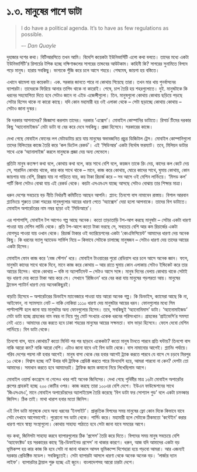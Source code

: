 # ১.৩. মানুষের পাশে ডাটা

> I do have a political agenda. It’s to have as few regulations as possible.
>
> _–- Dan Quayle_

দুহাজার দশের কথা। বিটিআরসিতে তখন আমি। বিদেশি কয়েকটা ইউনিভার্সিটি এলো কথা বলতে। তাদের মধ্যে একটা ইউনিভার্সিটি'র রিসার্চের টপিক হচ্ছে দক্ষিণাঞ্চলের সাগরের তান্ডবের আউটকাম। কাহিনী কি? সাগরের সুনামিতে বিপদে পড়ে মানুষ। হারায় সবকিছু। ভাগ্যকে পুঁজি করে চলে আসে শহরে। শেষমেষ, জায়গা হয় বস্তিতে।

এখানে ঝামেলা হয় কয়েকটা। এক. সরকার জানতে পারে না কোথায় গিয়েছে তারা। তখন মার খায় পুনর্বাসনের ব্যাপারটা। তাদেরকে ফিরিয়ে আনার তাগিদ থাকে না কারোই। শেষে, চাপ তৈরি হয় শহরগুলোতে। দুই. মানুষটাকে কি ধরনের সহযোগিতা দিতে হবে সেটাও জানে না এইড এজেন্সীগুলো। তিন. মানুষগুলো কোথায় কোথায় ছড়িয়ে পড়ছে সেটার হিসেব থাকে না কারো কাছে। যদি কোন মহামারী হয় ওই এলাকা থেকে – সেটা ছড়াচ্ছে কোথায় কোথায় – সেটাও জানা দুস্কর।

কি দরকার আপনাদের? জিজ্ঞাসা করলাম তাদের। দরকার ‘এক্সেস’। মোবাইল কোম্পানির ডাটাতে। রিসার্চ টিমের দরকার কিছু ‘অ্যানোমাইজড’ মেটা ডাটা যা বের করে দেবে সবকিছু। প্রজ্ঞা হিসেবে। সরকারের কাজে।

দেখা গেছে মোবাইল ফোনের লগ মেটাডাটায় রয়ে যায় মানুষের স্বভাবজনিত প্রচুর ডিজিটাল ট্রেস। মোবাইল কোম্পানিগুলো তাদের বিলিংয়ের কাজে তৈরি করে ‘কল ডিটেল রেকর্ড’। এই ‘সিডিআর’ একটা নির্দোষ ফরম্যাট। তবে, মিলিয়ন ডাটার সাথে একে ‘অ্যানালাইজ’ করলে মানুষকে প্রজ্ঞা দেয় অন্য লেভেলে।

প্রতিটা মানুষ কতক্ষণ কথা বলে, কোথায় কথা বলে, কার সাথে বেশি বলে, কয়জন তাকে রিং দেয়, কাদের কল কেটে দেয় সে, সারাদিন কোথায় থাকে, কার কার সাথে থাকে – মানে, কাজ করে কোথায়, ঘোরে কাদের সাথে, ঘুমায় কোথায়, কোন জায়গায় যায় বেশি, রিক্সায় যায় না গাড়িতে যায়, কয় টাকা রিচার্জ করে – সব আসে ওই মেশিন লার্নিংয়ে। ‘মিসড কল’ পার্টি কিনা সেটাও বোঝা যায় এই রেকর্ড থেকে। কয়টা এসএমএস যাচ্ছে আসছে সেটাও বোঝায় তার শিক্ষার মাত্রা।

ধরুন দেশের সবচেয়ে বড় নীতি নির্ধারণী কমিটিতে আছেন আপনি। প্ল্যান: তিনশো বাস নামাবেন রাস্তায়। বিশাল আরবান প্ল্যানিংয়ে শুরুতে ঢাকা শহরের মানুষগুলোর আয়ের ধারণা পেতে ‘অ্যাক্সেস’ দেয়া হলো আপনাকে। তাদের বিগ ডাটাতে। মোবাইল অপারেটরের নাম নম্বর ছাড়া ওই ‘সিডিআরে’।

এর পাশাপাশি, মোবাইল টপ আপেও গল্প আছে অনেক। কতো তাড়াতাড়ি টপ-আপ করছে মানুষটা – সেটার একটা ধারণা পাওয়া যায় মেশিন লার্নিং থেকে। প্রতি টপ-আপে কতো টাকা ভরছে সে, সবচেয়ে বেশি আর কম রিচার্জের একটা যোগসুত্র পাওয়া যায় ওখান থেকে। রিচার্জ টাকার ওই ভ্যারিয়েশনের একটা ‘কোএফিসিয়েন্ট’ আমাদের ধারণা দেয় অনেক কিছু। কি ধরনের ভ্যালু অ্যাডেড সার্ভিস নিয়ে – কিভাবে সেটাকে চালাচ্ছে মানুষজন – সেটাও ধারণা দেয় তাদের আয়ের একটা হিসেব।

মোবাইল ফোন কাজ করে ‘বেজ স্টেশন’ ধরে। মোবাইল টাওয়ারের পুরো রেডিয়াস ধরে চলে আসে অনেক জ্ঞান। ফলে, মানুষটা কাদের সাথে থাকে দিনে, মানে কাজ করে কোথায় – আর রাতে ঘুমায় কোন এলাকায় সেটাও ইন্ডিকেট করে তার আয়ের হিসেব। থাকে কোথায় – বস্তি না অ্যাপার্টমেন্ট – সেটাও আসে সঙ্গে। মানুষ দিনের বেলায় কোথায় থাকে সেটাই বড় ধারণা দেয় কতো টাকা আয় করে সে। সেখানে ‘রিজিওন’ ধরে বের করা যায় মানুষের গড়পরতা আয়। মানুষের ট্রাভেল প্যাটার্ন ধারণা দেয় অনেককিছুরই।

বাড়তি হিসেবে – অপারেটরের ডিভাইস ম্যানেজারে পাওয়া যায় আরো অনেক গল্প। কি ডিভাইস, ক্যামেরা আছে কি না, আইফোন, না স্যামস্যাং নোট – নাকি নোকিয়া ১১১০ ধারণা দেয় মানুষটার আয়ের ধরন। ফোনগুলোর মধ্যে সিম পাল্টাপাল্টি হলে জানা যায় মানুষটার অন্য ফোনগুলোর হিসেব। তবে, সবকিছুই ‘অ্যানোনিমাস’ ডাটা। ‘অ্যানোমাইজড’ মেটা ডাটা হচ্ছে গ্রাহকের নাম নম্বর না নিয়ে শুধু মোট সংখ্যার একেক ধরনের পরিসংখ্যান। গ্রাহকের ‘প্রাইভেসি’র সমস্যা নেই এতে। আমাদের বের করতে হবে ঢাকা শহরের মানুষের আয়ের সক্ষমতা। বাস ভাড়া হিসেবে। ফেলে দেবো মেশিন লার্নিংয়ে। বিগ ডাটা থেকে।

তিনশো বাস, যাবে কোথায়? কতো মিনিট পর পর ছাড়বে একেকটা? কতো মানুষ টানতে পারবে প্রতি ঘন্টায়? তিনশো বাস নাকি আরো কম? নাকি আরো বেশি। এটাও জানা যাবে ওই বিগ ডাটা থেকে। বাস নামানোর আগেই। প্ল্যানিং পর্যায়ে। গরিব দেশের পয়সা নষ্ট হবার আগেই। মানুষ বাসা থেকে বের হবার আগেই ট্র্যাক করতে পারবে যে বাসে সে চড়বে মিরপুর ১০ থেকে। বিশ্বাস হচ্ছে না? উবার যদি ট্রাফিক প্রেডিক্ট করতে পারে ভিনদেশি হয়ে, আমরা পারবো না কেন? দেশটা তো আমাদের। সমাধান করতে হবে আমাদেরই। ট্রাফিক জ্যাম কমানো নিয়ে লিখেছিলাম আগে।

মোবাইল ওয়ার্ল্ড কংগ্রেসে না গেলেও খবর পাই অনেক জিনিসের। দেখা গেছে পৃথিবীর মাত্র ১৬টা মোবাইল অপারেটর গ্রুপের গ্রাহকই হচ্ছে ২০০ কোটির ওপর। কাজ করছে তারা ১০০এর বেশি দেশে। ইউএন ফাউন্ডেশনের সাথে ‘জিএসএমএ’, মানে মোবাইল অপারেটরদের অ্যালাইয়েন্স তৈরি করেছে ‘বিগ ডাটা ফর সোশ্যাল গুড’ বলে একটা চমত্কার জিনিস। ঠিক তাই। মাথা খারাপ হবার মতো জিনিস।

এই বিগ ডাটা মানুষকে দেবে অন্য ধরনের ‘ইনসাইট’। প্রাকৃতিক বিপদের সময় মানুষের ফ্লো কোন দিকে কিভাবে যাবে সেটা দেখাবে আগেভাগেই। পুরোনো সব ডাটা থেকে। পার্সিং করে। মহামারী হলে সেটাকে ঠিকমতো ‘কন্টেইন’ করার ধারণা পাবে স্বাস্থ্য সংস্থাগুলো। কোথায় সাহায্য পাঠাতে হবে সেটা জানা যাবে সময়ের আগে।

বড় কথা, জিনিসটা সাহায্য করবে ব্যাপারগুলোর ঠিক ‘প্রসেস’ তৈরি করে দিতে। বিপদের সময় মানুষ সবচেয়ে বেশি ‘অ্যাফেক্টেড’ হয় সরকারের কাছে ‘প্রি-ডিফাইনড প্রসেস’ না থাকার কারণে। ধরুন, আজ যদি আমাদের একটা বড় ভূমিকম্প হয় কার কাজ কি হবে সেটা না জানা থাকলে আসল ভূমিকম্পে দিশেহারা হয়ে পড়বো আমরা। আর এজন্যই দরকার প্রেডিক্টিভ মডেল। সবকিছুতেই। সেটা ব্যাপারটা আসলে ধারণা থেকে অনেক অনেক বড়। ‘লার্জার দ্যান লাইফ’। ব্যাপারটার ট্রায়াল শুরু হচ্ছে এই জুনে। বাংলাদেশসহ আরো চারটা দেশে।


